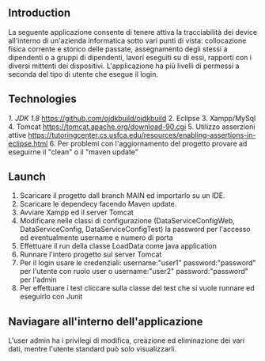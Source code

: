 ## Introduction
La seguente applicazione consente di tenere attiva la tracciabilità dei device all'interno di un'azienda informatica sotto vari punti di vista: collocazione fisica corrente e 
storico delle passate, assegnamento degli stessi a dipendenti o a gruppi di dipendenti, lavori eseguiti su di essi, rapporti con i diversi mittenti dei dispositivi.
L'applicazione ha più livelli di permessi a seconda del tipo di utente che esegue il login.

## Technologies

*1. JDK 1.8* https://github.com/ojdkbuild/ojdkbuild
2. Eclipse
3. Xampp/MySql
4. Tomcat https://tomcat.apache.org/download-90.cgi
5. Utilizzo asserzioni attive  https://tutoringcenter.cs.usfca.edu/resources/enabling-assertions-in-eclipse.html
6. Per problemi con l'aggiornamento del progetto provare ad eseguirne il "clean" o il "maven update"

## Launch 

1. Scaricare il progetto dall branch MAIN ed importarlo su un IDE.
2. Scaricare le dependecy facendo Maven update.
2. Avviare Xampp ed il server Tomcat
3. Modificare nelle classi di configurazione (DataServiceConfigWeb, DataServiceConfig, DataServiceConfigTest) la password per l'accesso ed eventualmente username e numero di porta
4. Effettuare il run della classe LoadData come java application
5. Runnare l'intero progetto sul server Tomcat
6. Per il login usare le credenziali: username:"user1" password:"password" per l'utente con ruolo user o username:"user2" password:"password" per l'admin
7. Per effettuare i test cliccare sulla classe del test che si vuole runnare ed eseguirlo con Junit

## Naviagare all'interno dell'applicazione

L'user admin ha i privilegi di modifica, creazione ed eliminazione dei vari dati, mentre l'utente standard può solo visualizzarli.
